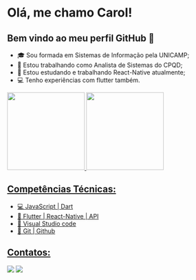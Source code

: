 # Olá, me chamo Carol! 
## Bem vindo ao meu perfil GitHub 👋

- 🎓 Sou formada em Sistemas de Informação pela UNICAMP;
- 💼 Estou trabalhando como Analista de Sistemas do CPQD;
- 🔭 Estou estudando e trabalhando React-Native atualmente;
- 💻 Tenho experiências com flutter também.


<div>
<a href="https://github.com/CarolineLCa">
<img height="180em" src="https://github-readme-stats.vercel.app/api/top-langs/?CarolineLCa&layout=compact&langs_count=7&theme=dracula"/>
<img height="180em" src="https://github-readme-stats.vercel.app/api?CarolineLCa-aqui&show_icons=true&theme=dracula&include_all_commits=true&count_private=true"/>
</div>


## Competências Técnicas:
  
- 💻   JavaScript | Dart 
- 📜   Flutter | React-Native | API
- 🎨   Visual Studio code
- 🔧   Git | Github



## Contatos:
<div>
<a href = "mailto:ccalheirani@gmail.com"><img src="https://img.shields.io/badge/Gmail-D14836?style=for-the-badge&logo=gmail&logoColor=white" target="_blank"></a>
<a href="https://www.linkedin.com/in/carolinecalheirani" target="_blank"><img src="https://img.shields.io/badge/-LinkedIn-%230077B5?style=for-the-badge&logo=linkedin&logoColor=white" target="_blank"></a>   
</div>
